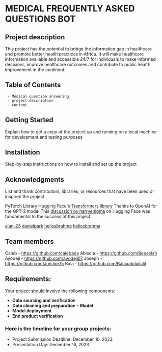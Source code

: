 # MEDICAL FREQUENTLY ASKED QUESTIONS BOT

## Project description 
This project has the potential to bridge the information gap in healthcare and promote 
better health practices in Africa. It will make healthcare information available and 
accessible 24/7 for individuals to make informed decisions, improve healthcare 
outcomes and contribute to public health improvement in the continent.

## Table of Contents
     - Medical question answering
     - project description
     - content

## Getting Started 
Explain how to get a copy of the project up and running on a local machine for development and testing purposes

## Installation
Step-by-step instructions on how to install and set up the project

## Acknowledgments
List and thank contributors, libraries, or resources that have been used or inspired the project

PyTorch Library
Hugging Face's [Transformers library](https://huggingface.co/transformers/)
Thanks to OpenAI for the GPT-2 model
This [discussion by harryenigma](https://discuss.huggingface.co/t/fine-tuning-gpt2-for-movie-script-generation-in-pytorch/23906/3) on Hugging Face was fundamental to the success of this project.


[alan-23](https://huggingface.co/datasets/alan-23/HealthAssistant115/tree/main)
[danielpark](https://huggingface.co/datasets/danielpark/MQuAD-v1/tree/main)
[heliosbrahma](https://huggingface.co/datasets/heliosbrahma/mental_health_conversational_dataset/tree/main/data)
[heliosbrahma](https://www.kaggle.com/datasets/elvis23/mental-health-conversational-data)


## Team members
Caleb  - https://github.com/calebade
Abisola  - https://github.com/Beesolah
Ayodeji - https://github.com/ayodeji07
Joseph - https://github.com/JoeJoe75
Bala - https://github.com/Balaaabduljalil

## Requirements:
Your project should involve the following components:
- **Data sourcing and verification**
- **Data cleaning and preparation**
– **Model**
- **Model deployment**
- **End product verification**

### Here is the timeline for your group projects:
- Project Submission Deadline: December 10, 2023
- Presentation Day: December 16, 2023
